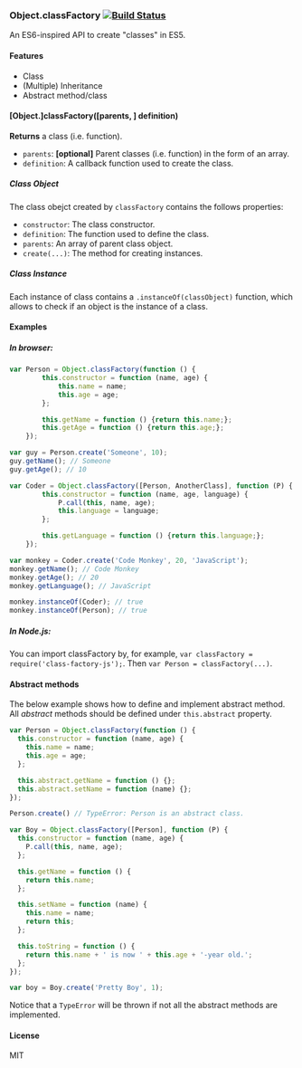 ### Object.classFactory [![Build Status](https://travis-ci.org/hufyhang/classFactory-js.svg?branch=master)](https://travis-ci.org/hufyhang/classFactory-js)

An ES6-inspired API to create "classes" in ES5.

#### Features

+ Class
+ (Multiple) Inheritance
+ Abstract method/class

#### [Object.]classFactory([parents, ] definition)

__Returns__ a class (i.e. function).

+ `parents`: __[optional]__ Parent classes (i.e. function) in the form of an array.
+ `definition`: A callback function used to create the class.

##### Class Object

The class obejct created by `classFactory` contains the follows properties:

+ `constructor`: The class constructor.
+ `definition`: The function used to define the class.
+ `parents`: An array of parent class object.
+ `create(...)`: The method for creating instances.

##### Class Instance

Each instance of class contains a `.instanceOf(classObject)` function, which allows to check if an object is the instance of a class.

#### Examples

##### In browser:

~~~js
var Person = Object.classFactory(function () {
        this.constructor = function (name, age) {
            this.name = name;
            this.age = age;
        };

        this.getName = function () {return this.name;};
        this.getAge = function () {return this.age;};
    });

var guy = Person.create('Someone', 10);
guy.getName(); // Someone
guy.getAge(); // 10

var Coder = Object.classFactory([Person, AnotherClass], function (P) { // P becomes the shorthand of Person
        this.constructor = function (name, age, language) {
            P.call(this, name, age);
            this.language = language;
        };

        this.getLanguage = function () {return this.language;};
    });

var monkey = Coder.create('Code Monkey', 20, 'JavaScript');
monkey.getName(); // Code Monkey
monkey.getAge(); // 20
monkey.getLanguage(); // JavaScript

monkey.instanceOf(Coder); // true
monkey.instanceOf(Person); // true
~~~

##### In Node.js:

You can import classFactory by, for example, `var classFactory = require('class-factory-js');`. Then `var Person = classFactory(...)`.

#### Abstract methods

The below example shows how to define and implement abstract method. All _abstract_ methods should be defined under `this.abstract` property.

~~~js
var Person = Object.classFactory(function () {
  this.constructor = function (name, age) {
    this.name = name;
    this.age = age;
  };

  this.abstract.getName = function () {};
  this.abstract.setName = function (name) {};
});

Person.create() // TypeError: Person is an abstract class.

var Boy = Object.classFactory([Person], function (P) {
  this.constructor = function (name, age) {
    P.call(this, name, age);
  };

  this.getName = function () {
    return this.name;
  };

  this.setName = function (name) {
    this.name = name;
    return this;
  };

  this.toString = function () {
    return this.name + ' is now ' + this.age + '-year old.';
  };
});

var boy = Boy.create('Pretty Boy', 1);
~~~

Notice that a `TypeError` will be thrown if not all the abstract methods are implemented.

#### License

MIT